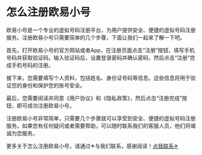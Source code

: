# 怎么注册欧易小号

欧易小号是一个专业的虚拟号码注册平台，为用户提供安全、便捷的虚拟号码注册服务。注册欧易小号只需要简单的几个步骤，下面让我们一起来了解一下吧。

首先，打开欧易小号的官方网站或者App，在注册页面点击“注册”按钮，填写手机号码并获取验证码。输入验证码后，设置登录密码并确认密码，然后点击“注册”完成手机号码的注册。

接下来，您需要填写个人资料，包括姓名、身份证号码等信息。这些信息将用于验证您的身份和保护您的账号安全。

最后，您需要阅读并同意《用户协议》和《隐私政策》，然后点击“注册完成”按钮，即可成功注册欧易小号。

注册欧易小号非常简单，只需要几个步骤就可以享受到安全、便捷的虚拟号码注册服务。如果您有任何疑问或者需要帮助，可以随时联系我们的客服人员，他们将竭诚为您服务。

更多关于怎么注册欧易小号，请通过✈与我们联系，感谢阅读！[点我联系✈](https://www.G208.com)